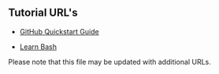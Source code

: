 ## Tutorial URL's

* [GitHub Quickstart Guide](https://docs.github.com/en/get-started/quickstart/set-up-git)

* [Learn Bash](https://www.learnshell.org/)

Please note that this file may be updated with additional URLs.
